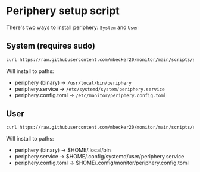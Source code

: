 # Periphery setup script

There's two ways to install periphery: `System` and `User`

## System (requires sudo)

```sh
curl https://raw.githubusercontent.com/mbecker20/monitor/main/scripts/setup-periphery.py | python3
```
Will install to paths:
- periphery (binary) -> `/usr/local/bin/periphery`
- periphery.service -> `/etc/systemd/system/periphery.service`
- periphery.config.toml -> `/etc/monitor/periphery.config.toml`

## User

```sh
curl https://raw.githubusercontent.com/mbecker20/monitor/main/scripts/setup-periphery.py | python3 - --user
```

Will install to paths:
- periphery (binary) -> $HOME/.local/bin
- periphery.service -> $HOME/.config/systemd/user/periphery.service
- periphery.config.toml -> $HOME/.config/monitor/periphery.config.toml